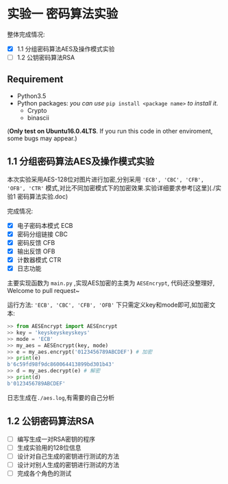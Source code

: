 # 实验一 密码算法实验

整体完成情况:
- [x] 1.1 分组密码算法AES及操作模式实验
- [ ] 1.2 公钥密码算法RSA

## Requirement
- Python3.5
- Python packages:
	*you can use* `pip install <package name>` *to install it.*
    - Crypto
    - binascii

(**Only test on Ubuntu16.0.4LTS**. If you run this code in other enviroment, some bugs may appear.)

## 1.1 分组密码算法AES及操作模式实验
本次实验采用AES-128位对图片进行加密,分别采用 `'ECB', 'CBC', 'CFB', 'OFB', 'CTR'` 模式,对比不同加密模式下的加密效果.实验详细要求参考[这里](./实验1  密码算法实验.doc)

完成情况:

- [x] 电子密码本模式 ECB
- [x] 密码分组链接 CBC
- [x] 密码反馈 CFB
- [x] 输出反馈 OFB
- [x] 计数器模式 CTR
- [x] 日志功能

主要实现函数为 `main.py` ,实现AES加密的主类为 `AESEncrypt`, 代码还没整理好, Welcome to pull request~

运行方法:
`'ECB', 'CBC', 'CFB', 'OFB'` 下只需定义key和mode即可,如加密文本:
``` Python
>> from AESEncrypt import AESEncrypt
>> key = 'keyskeyskeyskeys'
>> mode = 'ECB'
>> my_aes = AESEncrypt(key, mode)
>> e = my_aes.encrypt('0123456789ABCDEF') # 加密
>> print(e)
b'6c59fd98f9dc860064413899bd301b43'
>> d = my_aes.decrypt(e) # 解密
>> print(d)
b'0123456789ABCDEF'
```
日志生成在`./aes.log`,有需要的自己分析

## 1.2 公钥密码算法RSA

- [ ] 编写生成一对RSA密钥的程序
- [ ] 生成实验用的128位信息
- [ ] 设计对自己生成的密钥进行测试的方法
- [ ] 设计对别人生成的密钥进行测试的方法
- [ ] 完成各个角色的测试